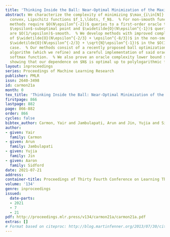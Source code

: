 ```yaml
---
title: 'Thinking Inside the Ball: Near-Optimal Minimization of the Maximal Loss'
abstract: We characterize the complexity of minimizing $\max_{i\in[N]} f_i(x)$ for
  convex, Lipschitz functions $f_1,\ldots, f_N$.  % For non-smooth functions, existing
  methods require $O(N\epsilon^{-2})$ queries to a first-order oracle to compute an
  $\epsilon$-suboptimal point and $\widetilde{O}(N\epsilon^{-1})$ queries if the $f_i$
  are $O(1/\epsilon)$-smooth.  % We develop methods with improved complexity bounds
  of $\widetilde{O}(N\epsilon^{-2/3} + \epsilon^{-8/3})$ in the non-smooth case and
  $\widetilde{O}(N\epsilon^{-2/3} + \sqrt{N}\epsilon^{-1})$ in the $O(1/\epsilon)$-smooth
  case.  % Our methods consist of a recently proposed ball optimization oracle acceleration
  algorithm (which we refine) and a careful implementation of said oracle for the
  softmax function.  % We also prove an oracle complexity lower bound scaling as $\Omega(N\epsilon^{-2/3})$,
  showing that our dependence on $N$ is optimal up to polylogarithmic factors.
layout: inproceedings
series: Proceedings of Machine Learning Research
publisher: PMLR
issn: 2640-3498
id: carmon21a
month: 0
tex_title: 'Thinking Inside the Ball: Near-Optimal Minimization of the Maximal Loss'
firstpage: 866
lastpage: 882
page: 866-882
order: 866
cycles: false
bibtex_author: Carmon, Yair and Jambulapati, Arun and Jin, Yujia and Sidford, Aaron
author:
- given: Yair
  family: Carmon
- given: Arun
  family: Jambulapati
- given: Yujia
  family: Jin
- given: Aaron
  family: Sidford
date: 2021-07-21
address:
container-title: Proceedings of Thirty Fourth Conference on Learning Theory
volume: '134'
genre: inproceedings
issued:
  date-parts:
  - 2021
  - 7
  - 21
pdf: http://proceedings.mlr.press/v134/carmon21a/carmon21a.pdf
extras: []
# Format based on citeproc: http://blog.martinfenner.org/2013/07/30/citeproc-yaml-for-bibliographies/
---
```

